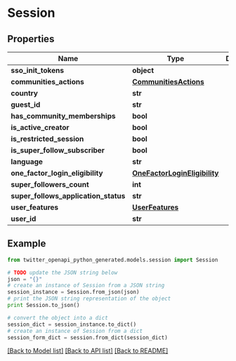 # Session


## Properties

Name | Type | Description | Notes
------------ | ------------- | ------------- | -------------
**sso_init_tokens** | **object** |  | [optional] 
**communities_actions** | [**CommunitiesActions**](CommunitiesActions.md) |  | 
**country** | **str** |  | 
**guest_id** | **str** |  | 
**has_community_memberships** | **bool** |  | 
**is_active_creator** | **bool** |  | 
**is_restricted_session** | **bool** |  | 
**is_super_follow_subscriber** | **bool** |  | 
**language** | **str** |  | 
**one_factor_login_eligibility** | [**OneFactorLoginEligibility**](OneFactorLoginEligibility.md) |  | 
**super_followers_count** | **int** |  | 
**super_follows_application_status** | **str** |  | 
**user_features** | [**UserFeatures**](UserFeatures.md) |  | 
**user_id** | **str** |  | 

## Example

```python
from twitter_openapi_python_generated.models.session import Session

# TODO update the JSON string below
json = "{}"
# create an instance of Session from a JSON string
session_instance = Session.from_json(json)
# print the JSON string representation of the object
print Session.to_json()

# convert the object into a dict
session_dict = session_instance.to_dict()
# create an instance of Session from a dict
session_form_dict = session.from_dict(session_dict)
```
[[Back to Model list]](../README.md#documentation-for-models) [[Back to API list]](../README.md#documentation-for-api-endpoints) [[Back to README]](../README.md)


